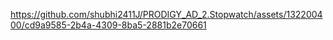

https://github.com/shubhi2411J/PRODIGY_AD_2.Stopwatch/assets/132200400/cd9a9585-2b4a-4309-8ba5-2881b2e70661

